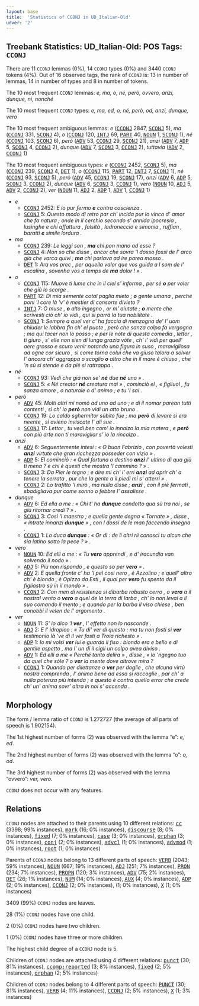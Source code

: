 ```yaml
---
layout: base
title:  'Statistics of CCONJ in UD_Italian-Old'
udver: '2'
---
```


## Treebank Statistics: UD_Italian-Old: POS Tags: `CCONJ`

There are 11 `CCONJ` lemmas (0%), 14 `CCONJ` types (0%) and 3440 `CCONJ` tokens (4%).
Out of 16 observed tags, the rank of `CCONJ` is: 13 in number of lemmas, 14 in number of types and 8 in number of tokens.

The 10 most frequent `CCONJ` lemmas: <em>e, ma, o, né, però, ovvero, anzi, dunque, ni, nonché</em>

The 10 most frequent `CCONJ` types:  <em>e, ma, ed, o, né, però, od, anzi, dunque, vero</em>

The 10 most frequent ambiguous lemmas: <em>e</em> (<tt><a href="it_old-pos-CCONJ.html">CCONJ</a></tt> 2847, <tt><a href="it_old-pos-SCONJ.html">SCONJ</a></tt> 5), <em>ma</em> (<tt><a href="it_old-pos-CCONJ.html">CCONJ</a></tt> 331, <tt><a href="it_old-pos-SCONJ.html">SCONJ</a></tt> 4), <em>o</em> (<tt><a href="it_old-pos-CCONJ.html">CCONJ</a></tt> 120, <tt><a href="it_old-pos-INTJ.html">INTJ</a></tt> 69, <tt><a href="it_old-pos-PART.html">PART</a></tt> 40, <tt><a href="it_old-pos-NOUN.html">NOUN</a></tt> 1, <tt><a href="it_old-pos-SCONJ.html">SCONJ</a></tt> 1), <em>né</em> (<tt><a href="it_old-pos-CCONJ.html">CCONJ</a></tt> 103, <tt><a href="it_old-pos-SCONJ.html">SCONJ</a></tt> 6), <em>però</em> (<tt><a href="it_old-pos-ADV.html">ADV</a></tt> 53, <tt><a href="it_old-pos-CCONJ.html">CCONJ</a></tt> 29, <tt><a href="it_old-pos-SCONJ.html">SCONJ</a></tt> 21), <em>anzi</em> (<tt><a href="it_old-pos-ADV.html">ADV</a></tt> 7, <tt><a href="it_old-pos-ADP.html">ADP</a></tt> 5, <tt><a href="it_old-pos-SCONJ.html">SCONJ</a></tt> 4, <tt><a href="it_old-pos-CCONJ.html">CCONJ</a></tt> 2), <em>dunque</em> (<tt><a href="it_old-pos-ADV.html">ADV</a></tt> 7, <tt><a href="it_old-pos-SCONJ.html">SCONJ</a></tt> 3, <tt><a href="it_old-pos-CCONJ.html">CCONJ</a></tt> 2), <em>tuttavia</em> (<tt><a href="it_old-pos-ADV.html">ADV</a></tt> 2, <tt><a href="it_old-pos-CCONJ.html">CCONJ</a></tt> 1)

The 10 most frequent ambiguous types:  <em>e</em> (<tt><a href="it_old-pos-CCONJ.html">CCONJ</a></tt> 2452, <tt><a href="it_old-pos-SCONJ.html">SCONJ</a></tt> 5), <em>ma</em> (<tt><a href="it_old-pos-CCONJ.html">CCONJ</a></tt> 239, <tt><a href="it_old-pos-SCONJ.html">SCONJ</a></tt> 4, <tt><a href="it_old-pos-DET.html">DET</a></tt> 1), <em>o</em> (<tt><a href="it_old-pos-CCONJ.html">CCONJ</a></tt> 115, <tt><a href="it_old-pos-PART.html">PART</a></tt> 12, <tt><a href="it_old-pos-INTJ.html">INTJ</a></tt> 7, <tt><a href="it_old-pos-SCONJ.html">SCONJ</a></tt> 1), <em>né</em> (<tt><a href="it_old-pos-CCONJ.html">CCONJ</a></tt> 93, <tt><a href="it_old-pos-SCONJ.html">SCONJ</a></tt> 5), <em>però</em> (<tt><a href="it_old-pos-ADV.html">ADV</a></tt> 45, <tt><a href="it_old-pos-CCONJ.html">CCONJ</a></tt> 19, <tt><a href="it_old-pos-SCONJ.html">SCONJ</a></tt> 17), <em>anzi</em> (<tt><a href="it_old-pos-ADV.html">ADV</a></tt> 6, <tt><a href="it_old-pos-ADP.html">ADP</a></tt> 5, <tt><a href="it_old-pos-SCONJ.html">SCONJ</a></tt> 3, <tt><a href="it_old-pos-CCONJ.html">CCONJ</a></tt> 2), <em>dunque</em> (<tt><a href="it_old-pos-ADV.html">ADV</a></tt> 6, <tt><a href="it_old-pos-SCONJ.html">SCONJ</a></tt> 3, <tt><a href="it_old-pos-CCONJ.html">CCONJ</a></tt> 1), <em>vero</em> (<tt><a href="it_old-pos-NOUN.html">NOUN</a></tt> 10, <tt><a href="it_old-pos-ADJ.html">ADJ</a></tt> 5, <tt><a href="it_old-pos-ADV.html">ADV</a></tt> 2, <tt><a href="it_old-pos-CCONJ.html">CCONJ</a></tt> 2), <em>ver</em> (<tt><a href="it_old-pos-NOUN.html">NOUN</a></tt> 11, <tt><a href="it_old-pos-ADJ.html">ADJ</a></tt> 2, <tt><a href="it_old-pos-ADP.html">ADP</a></tt> 1, <tt><a href="it_old-pos-ADV.html">ADV</a></tt> 1, <tt><a href="it_old-pos-CCONJ.html">CCONJ</a></tt> 1)


* <em>e</em>
  * <tt><a href="it_old-pos-CCONJ.html">CCONJ</a></tt> 2452: <em>E io pur fermo <b>e</b> contra coscienza .</em>
  * <tt><a href="it_old-pos-SCONJ.html">SCONJ</a></tt> 5: <em>Questo modo di retro par ch' incida pur lo vinco d' amor che fa natura ; onde in il cerchio secondo s' annida ipocresia , lusinghe e chi affattura , falsità , ladroneccio e simonia , ruffian , baratti <b>e</b> simile lordura .</em>
* <em>ma</em>
  * <tt><a href="it_old-pos-CCONJ.html">CCONJ</a></tt> 239: <em>Le leggi son , <b>ma</b> chi pon mano ad esse ?</em>
  * <tt><a href="it_old-pos-SCONJ.html">SCONJ</a></tt> 4: <em>Non so che disse , ancor che sovra 'l dosso fossi de l' arco già che varca quivi ; <b>ma</b> chi parlava ad ire parea mosso .</em>
  * <tt><a href="it_old-pos-DET.html">DET</a></tt> 1: <em>Ara vos prec , per aquella valor que vos guida a l som de l' escalina , sovenha vos a temps de <b>ma</b> dolor ! » .</em>
* <em>o</em>
  * <tt><a href="it_old-pos-CCONJ.html">CCONJ</a></tt> 115: <em>Muove ti lume che in il ciel s' informa , per sé <b>o</b> per voler che giù lo scorge .</em>
  * <tt><a href="it_old-pos-PART.html">PART</a></tt> 12: <em>Di mia semente cotal paglia mieto ; <b>o</b> gente umana , perché poni 'l core là 'v' è mestier di consorte divieto ?</em>
  * <tt><a href="it_old-pos-INTJ.html">INTJ</a></tt> 7: <em>O muse , <b>o</b> alto ingegno , or m' aiutate ; <b>o</b> mente che scrivesti ciò ch' io vidi , qui si parrà la tua nobilitate .</em>
  * <tt><a href="it_old-pos-SCONJ.html">SCONJ</a></tt> 1: <em>Sempre a quel ver c' ha faccia di menzogna de' l' uom chiuder le labbra fin ch' el puote , però che sanza colpa fa vergogna ; ma qui tacer non lo posso ; e per le note di questa comedìa , lettor , ti giuro , s' elle non sien di lunga grazia vòte , ch' i' vidi per quell' aere grosso e scuro venir notando una figura in suso , maravigliosa ad ogne cor sicuro , sì come torna colui che va giuso talora a solver l' àncora ch' aggrappa o scoglio <b>o</b> altro che in il mare è chiuso , che 'n sù si stende e da piè si rattrappa .</em>
* <em>né</em>
  * <tt><a href="it_old-pos-CCONJ.html">CCONJ</a></tt> 93: <em>Vedi che già non se' <b>né</b> due <b>né</b> uno » .</em>
  * <tt><a href="it_old-pos-SCONJ.html">SCONJ</a></tt> 5: <em>« Né creator <b>né</b> creatura mai » , cominciò el , « figliuol , fu sanza amore , o naturale o d' animo ; e tu 'l sai .</em>
* <em>però</em>
  * <tt><a href="it_old-pos-ADV.html">ADV</a></tt> 45: <em>Molti altri mi nomò ad uno ad uno ; e di il nomar parean tutti contenti , sì ch' io <b>però</b> non vidi un atto bruno .</em>
  * <tt><a href="it_old-pos-CCONJ.html">CCONJ</a></tt> 19: <em>Lo caldo sghermitor sùbito fue ; ma <b>però</b> di levare si era neente , sì avieno inviscate l' ali sue .</em>
  * <tt><a href="it_old-pos-SCONJ.html">SCONJ</a></tt> 17: <em>Lettor , tu vedi ben com' io innalzo la mia matera , e <b>però</b> con più arte non ti maravigliar s' io la rincalzo .</em>
* <em>anzi</em>
  * <tt><a href="it_old-pos-ADV.html">ADV</a></tt> 6: <em>Seguentemente intesi : « O buon Fabrizio , con povertà volesti <b>anzi</b> virtute che gran ricchezza posseder con vizio » .</em>
  * <tt><a href="it_old-pos-ADP.html">ADP</a></tt> 5: <em>El cominciò : « Qual fortuna o destino <b>anzi</b> l' ultimo dì qua giù ti mena ? e chi è questi che mostra 'l cammino ? » .</em>
  * <tt><a href="it_old-pos-SCONJ.html">SCONJ</a></tt> 3: <em>Da Pier le tegno ; e dire mi ch' i' erri <b>anzi</b> ad aprir ch' a tenere la serrata , pur che la gente a il piedi mi s' atterri » .</em>
  * <tt><a href="it_old-pos-CCONJ.html">CCONJ</a></tt> 2: <em>Lo trafitto 'l mirò , ma nulla disse ; <b>anzi</b> , con il piè fermati , sbadigliava pur come sonno o febbre l' assalisse .</em>
* <em>dunque</em>
  * <tt><a href="it_old-pos-ADV.html">ADV</a></tt> 6: <em>Ed ella a me : « Chi t' ha <b>dunque</b> condotto qua sù tra noi , se giù ritornar credi ? » .</em>
  * <tt><a href="it_old-pos-SCONJ.html">SCONJ</a></tt> 3: <em>Così 'l maestro ; e quella gente degna « Tornate » , disse , « intrate innanzi <b>dunque</b> » , con l dossi de le man faccendo insegna .</em>
  * <tt><a href="it_old-pos-CCONJ.html">CCONJ</a></tt> 1: <em>Lo duca <b>dunque</b> : « Or dì : de li altri rii conosci tu alcun che sia latino sotto la pece ? » .</em>
* <em>vero</em>
  * <tt><a href="it_old-pos-NOUN.html">NOUN</a></tt> 10: <em>Ed elli a me : « Tu <b>vero</b> apprendi , e d' iracundia van solvendo il nodo » .</em>
  * <tt><a href="it_old-pos-ADJ.html">ADJ</a></tt> 5: <em>Più non rispondo , e questo so per <b>vero</b> » .</em>
  * <tt><a href="it_old-pos-ADV.html">ADV</a></tt> 2: <em>E quella fronte c' ha 'l pel così nero , è Azzolino ; e quell' altro ch' è biondo , è Opizzo da Esti , il qual per <b>vero</b> fu spento da il figliastro sù in il mondo » .</em>
  * <tt><a href="it_old-pos-CCONJ.html">CCONJ</a></tt> 2: <em>Con men di resistenza si dibarba robusto cerro , o <b>vero</b> a il nostral vento o <b>vero</b> a quel de la terra di Iarba , ch' io non levai a il suo comando il mento ; e quando per la barba il viso chiese , ben conobbi il velen de l' argomento .</em>
* <em>ver</em>
  * <tt><a href="it_old-pos-NOUN.html">NOUN</a></tt> 11: <em>S' io dico 'l <b>ver</b> , l' effetto non lo nasconde .</em>
  * <tt><a href="it_old-pos-ADJ.html">ADJ</a></tt> 2: <em>E l' idropico : « Tu di' ver di questo : ma tu non fosti sì <b>ver</b> testimonio là 've di il ver fosti a Troia richesto » .</em>
  * <tt><a href="it_old-pos-ADP.html">ADP</a></tt> 1: <em>Io mi volsi <b>ver</b> lui e guarda il fiso : biondo era e bello e di gentile aspetto , ma l' un di il cigli un colpo avea diviso .</em>
  * <tt><a href="it_old-pos-ADV.html">ADV</a></tt> 1: <em>Ed elli a me « Perché tanto delira » , disse , « lo 'ngegno tuo da quel che sòle ? o <b>ver</b> la mente dove altrove mira ?</em>
  * <tt><a href="it_old-pos-CCONJ.html">CCONJ</a></tt> 1: <em>Quando per dilettanze o <b>ver</b> per doglie , che alcuna virtù nostra comprenda , l' anima bene ad essa si raccoglie , par ch' a nulla potenza più intenda ; e questo è contra quello error che crede ch' un' anima sovr' altra in noi s' accenda .</em>

## Morphology

The form / lemma ratio of `CCONJ` is 1.272727 (the average of all parts of speech is 1.902154).

The 1st highest number of forms (2) was observed with the lemma “e”: <em>e, ed</em>.

The 2nd highest number of forms (2) was observed with the lemma “o”: <em>o, od</em>.

The 3rd highest number of forms (2) was observed with the lemma “ovvero”: <em>ver, vero</em>.

`CCONJ` does not occur with any features.


## Relations

`CCONJ` nodes are attached to their parents using 10 different relations: <tt><a href="it_old-dep-cc.html">cc</a></tt> (3398; 99% instances), <tt><a href="it_old-dep-mark.html">mark</a></tt> (16; 0% instances), <tt><a href="it_old-dep-discourse.html">discourse</a></tt> (8; 0% instances), <tt><a href="it_old-dep-fixed.html">fixed</a></tt> (7; 0% instances), <tt><a href="it_old-dep-case.html">case</a></tt> (3; 0% instances), <tt><a href="it_old-dep-orphan.html">orphan</a></tt> (3; 0% instances), <tt><a href="it_old-dep-conj.html">conj</a></tt> (2; 0% instances), <tt><a href="it_old-dep-advcl.html">advcl</a></tt> (1; 0% instances), <tt><a href="it_old-dep-advmod.html">advmod</a></tt> (1; 0% instances), <tt><a href="it_old-dep-root.html">root</a></tt> (1; 0% instances)

Parents of `CCONJ` nodes belong to 13 different parts of speech: <tt><a href="it_old-pos-VERB.html">VERB</a></tt> (2043; 59% instances), <tt><a href="it_old-pos-NOUN.html">NOUN</a></tt> (667; 19% instances), <tt><a href="it_old-pos-ADJ.html">ADJ</a></tt> (251; 7% instances), <tt><a href="it_old-pos-PRON.html">PRON</a></tt> (234; 7% instances), <tt><a href="it_old-pos-PROPN.html">PROPN</a></tt> (120; 3% instances), <tt><a href="it_old-pos-ADV.html">ADV</a></tt> (75; 2% instances), <tt><a href="it_old-pos-DET.html">DET</a></tt> (26; 1% instances), <tt><a href="it_old-pos-NUM.html">NUM</a></tt> (14; 0% instances), <tt><a href="it_old-pos-AUX.html">AUX</a></tt> (4; 0% instances), <tt><a href="it_old-pos-ADP.html">ADP</a></tt> (2; 0% instances), <tt><a href="it_old-pos-CCONJ.html">CCONJ</a></tt> (2; 0% instances),  (1; 0% instances), <tt><a href="it_old-pos-X.html">X</a></tt> (1; 0% instances)

3409 (99%) `CCONJ` nodes are leaves.

28 (1%) `CCONJ` nodes have one child.

2 (0%) `CCONJ` nodes have two children.

1 (0%) `CCONJ` nodes have three or more children.

The highest child degree of a `CCONJ` node is 5.

Children of `CCONJ` nodes are attached using 4 different relations: <tt><a href="it_old-dep-punct.html">punct</a></tt> (30; 81% instances), <tt><a href="it_old-dep-ccomp-reported.html">ccomp:reported</a></tt> (3; 8% instances), <tt><a href="it_old-dep-fixed.html">fixed</a></tt> (2; 5% instances), <tt><a href="it_old-dep-orphan.html">orphan</a></tt> (2; 5% instances)

Children of `CCONJ` nodes belong to 4 different parts of speech: <tt><a href="it_old-pos-PUNCT.html">PUNCT</a></tt> (30; 81% instances), <tt><a href="it_old-pos-VERB.html">VERB</a></tt> (4; 11% instances), <tt><a href="it_old-pos-CCONJ.html">CCONJ</a></tt> (2; 5% instances), <tt><a href="it_old-pos-X.html">X</a></tt> (1; 3% instances)

